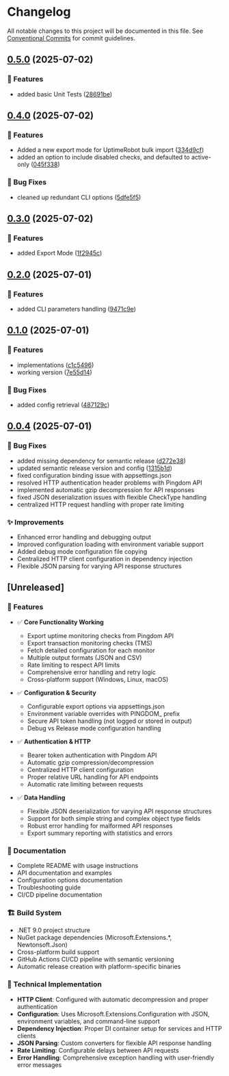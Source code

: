 # Changelog

All notable changes to this project will be documented in this file. See [Conventional Commits](https://conventionalcommits.org) for commit guidelines.

## [0.5.0](https://github.com/n3wt0n/PingdomExporter/compare/v0.4.0...v0.5.0) (2025-07-02)

### 🚀 Features

* added basic Unit Tests ([28691be](https://github.com/n3wt0n/PingdomExporter/commit/28691be1b34eb8e757552ab42e2245920eb0ba27))

## [0.4.0](https://github.com/n3wt0n/PingdomExporter/compare/v0.3.0...v0.4.0) (2025-07-02)

### 🚀 Features

* Added a new export mode for UptimeRobot bulk import ([334d9cf](https://github.com/n3wt0n/PingdomExporter/commit/334d9cff7a9dd6d96f1c8b0fd1ede3b6736c3bdb))
* added an option to include disabled checks, and defaulted to active-only ([045f338](https://github.com/n3wt0n/PingdomExporter/commit/045f33829b2a7904d14ddb461fbc679809ddf7b9))

### 🐛 Bug Fixes

* cleaned up redundant CLI options ([5dfe5f5](https://github.com/n3wt0n/PingdomExporter/commit/5dfe5f510132178c2d8c94010e5d89bf441c80a5))

## [0.3.0](https://github.com/n3wt0n/PingdomExporter/compare/v0.2.0...v0.3.0) (2025-07-02)

### 🚀 Features

* added Export Mode ([1f2945c](https://github.com/n3wt0n/PingdomExporter/commit/1f2945c81d528232affa22faa946868a228d1b43))

## [0.2.0](https://github.com/n3wt0n/PingdomExporter/compare/v0.1.0...v0.2.0) (2025-07-01)

### 🚀 Features

* added CLI parameters handling ([9471c9e](https://github.com/n3wt0n/PingdomExporter/commit/9471c9efee10b36de24c8dcd8a31b66a847cc1a5))

## [0.1.0](https://github.com/n3wt0n/PingdomExporter/compare/v0.0.4...v0.1.0) (2025-07-01)

### 🚀 Features

* implementations ([c1c5496](https://github.com/n3wt0n/PingdomExporter/commit/c1c5496bd2b110f52053800d4686327b6345620f))
* working version ([7e55d14](https://github.com/n3wt0n/PingdomExporter/commit/7e55d1452c8e3ffa9f130736c0be185ef90a23a3))

### 🐛 Bug Fixes

* added config retrieval ([487129c](https://github.com/n3wt0n/PingdomExporter/commit/487129c1e252320d2b4ada37a3608d19de3d3f87))

## [0.0.4](https://github.com/n3wt0n/PingdomExporter/compare/v0.0.3...v0.0.4) (2025-07-01)

### 🐛 Bug Fixes

* added missing dependency for semantic release ([d272e38](https://github.com/n3wt0n/PingdomExporter/commit/d272e38cc6ea4b4c68a36bd7a514523c09497685))
* updated semantic release version and config ([1315b1d](https://github.com/n3wt0n/PingdomExporter/commit/1315b1da83cd7f77947a30e114f8701a751b2e73))
* fixed configuration binding issue with appsettings.json
* resolved HTTP authentication header problems with Pingdom API
* implemented automatic gzip decompression for API responses
* fixed JSON deserialization issues with flexible CheckType handling
* centralized HTTP request handling with proper rate limiting

### ✨ Improvements

* Enhanced error handling and debugging output
* Improved configuration loading with environment variable support
* Added debug mode configuration file copying
* Centralized HTTP client configuration in dependency injection
* Flexible JSON parsing for varying API response structures

## [Unreleased]

### 🚀 Features

- ✅ **Core Functionality Working**
  - Export uptime monitoring checks from Pingdom API
  - Export transaction monitoring checks (TMS) 
  - Fetch detailed configuration for each monitor
  - Multiple output formats (JSON and CSV)
  - Rate limiting to respect API limits
  - Comprehensive error handling and retry logic
  - Cross-platform support (Windows, Linux, macOS)

- ✅ **Configuration & Security**
  - Configurable export options via appsettings.json
  - Environment variable overrides with PINGDOM_ prefix
  - Secure API token handling (not logged or stored in output)
  - Debug vs Release mode configuration handling

- ✅ **Authentication & HTTP**
  - Bearer token authentication with Pingdom API
  - Automatic gzip compression/decompression
  - Centralized HTTP client configuration
  - Proper relative URL handling for API endpoints
  - Automatic rate limiting between requests

- ✅ **Data Handling**
  - Flexible JSON deserialization for varying API response structures
  - Support for both simple string and complex object type fields
  - Robust error handling for malformed API responses
  - Export summary reporting with statistics and errors

### 📖 Documentation

- Complete README with usage instructions
- API documentation and examples  
- Configuration options documentation
- Troubleshooting guide
- CI/CD pipeline documentation

### 🏗️ Build System

- .NET 9.0 project structure
- NuGet package dependencies (Microsoft.Extensions.*, Newtonsoft.Json)
- Cross-platform build support
- GitHub Actions CI/CD pipeline with semantic versioning
- Automatic release creation with platform-specific binaries

### 🔧 Technical Implementation

- **HTTP Client**: Configured with automatic decompression and proper authentication
- **Configuration**: Uses Microsoft.Extensions.Configuration with JSON, environment variables, and command-line support
- **Dependency Injection**: Proper DI container setup for services and HTTP clients
- **JSON Parsing**: Custom converters for flexible API response handling
- **Rate Limiting**: Configurable delays between API requests
- **Error Handling**: Comprehensive exception handling with user-friendly error messages
